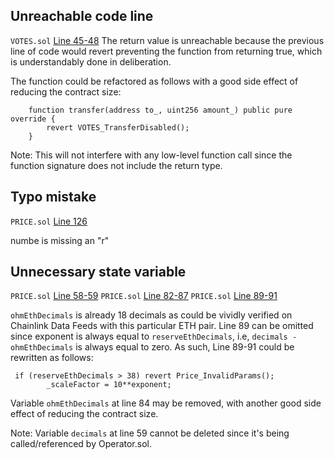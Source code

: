 ## Unreachable code line
`VOTES.sol` [Line 45-48](https://github.com/code-423n4/2022-08-olympus/blob/main/src/modules/VOTES.sol#L45-L48)
The return value is unreachable because the previous line of code would revert preventing the function from returning true, which is understandably done in deliberation. 

The function could be refactored as follows with a good side effect of reducing the contract size:
```
    function transfer(address to_, uint256 amount_) public pure override {
        revert VOTES_TransferDisabled();
    }
```
Note: This will not interfere with any low-level function call since the function signature does not include the return type. 
## Typo mistake
`PRICE.sol` [Line 126](https://github.com/code-423n4/2022-08-olympus/blob/main/src/modules/PRICE.sol#L126)

numbe is missing an "r"
## Unnecessary state variable
`PRICE.sol` [Line 58-59](https://github.com/code-423n4/2022-08-olympus/blob/main/src/modules/PRICE.sol#L58-L59)
`PRICE.sol` [Line 82-87](https://github.com/code-423n4/2022-08-olympus/blob/main/src/modules/PRICE.sol#L82-L87)
`PRICE.sol` [Line 89-91](https://github.com/code-423n4/2022-08-olympus/blob/main/src/modules/PRICE.sol#L89-L91)

`ohmEthDecimals` is already 18 decimals as could be vividly verified on Chainlink Data Feeds with this particular ETH pair. Line 89 can be omitted since exponent is always equal to `reserveEthDecimals`, i.e,  `decimals - ohmEthDecimals` is always equal to zero. As such, Line 89-91 could be rewritten as follows:
```
 if (reserveEthDecimals > 38) revert Price_InvalidParams();
        _scaleFactor = 10**exponent;
```
Variable `ohmEthDecimals`  at line 84 may be removed, with another good side effect of reducing the contract size.

Note: Variable `decimals` at line 59 cannot be deleted since it's being called/referenced by Operator.sol.